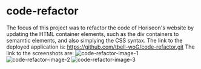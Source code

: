 # code-refactor
The focus of this project was to refactor the code of Horiseon's website by updating the HTML container elements, such as the div containers to semamtic elements, and also simplying the CSS syntax.
The link to the deployed application is: https://github.com/tbell-woG/code-refactor.git
The link to the screenshots are:
<img src="https://i.ibb.co/g4vyYtt/code-refactor-image-1.png" alt="code-refactor-image-1" border="0">
<img src="https://i.ibb.co/rZ02sRh/code-refactor-image-2.png" alt="code-refactor-image-2" border="0">
<img src="https://i.ibb.co/pwtn0qS/code-refactor-image-3.png" alt="code-refactor-image-3" border="0">
